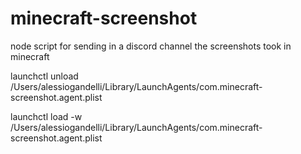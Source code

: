 # minecraft-screenshot
node script for sending in a discord channel the screenshots took in minecraft



launchctl unload /Users/alessiogandelli/Library/LaunchAgents/com.minecraft-screenshot.agent.plist

launchctl load -w /Users/alessiogandelli/Library/LaunchAgents/com.minecraft-screenshot.agent.plist

